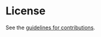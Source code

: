 # License

See the
[guidelines for contributions](https://github.com/ietf-rats/draft-birkholz-rats-coswid-rim/blob/master/CONTRIBUTING.md).
